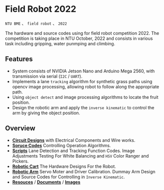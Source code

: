 # Field Robot 2022
`NTU BME` 、 `field robot` 、 `2022` <br>

The hardware and source codes using for field robot competition 2022. The competition is taking place in NTU October, 2022 and consists in various task including gripping, water punmping and climbing.

## Features
* System consists of NVIDIA Jetson Nano and Arduino Mega 2560, with transmission via serial (`I2C` / `UART`).
* Implements a lane `tracking` algorithm for synthetic grass paths using opencv image processing, allowing robot to follow along the appropriate path.
* Using `object detect` and image processing algorithms to locate the fruit position.
* Design the robotic arm and apply the `inverse kinematic` to control the arm by giving the object position.

## Overview
* [**Circuit Designs**](./circuit/) with Electrical Components and Wire works.
* [**Soruce Codes**](./src/) Controlling Operation Algorithms.
* [**Scripts**](./scripts/) Lane Detection and Tracking Function Codes. Image Adjustments Testing For White Balancing and `HSV` Color Ranger and Pickers.
* [**Robotic Cart**](./robotic_cart/) The Hardware Designs For the Robot.
* [**Robotic Arm**](./robotic_arm/) Servo Moter and Driver Calibration. Dummay Arm Design and Source Codes for Controlling in `Inverse Kinematic`.
* [**Resouces**](./assets/resources/) / [**Documents**](./assets/2022-field-robot-rule-manual.pdf) / [**Images**](./assets/images/)


